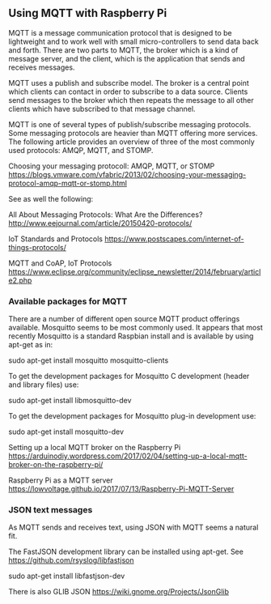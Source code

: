 ## Using MQTT with Raspberry Pi

MQTT is a message communication protocol that is designed to be lightweight and
to work well with small micro-controllers to send data back and forth. There are
two parts to MQTT, the broker which is a kind of message server, and the client,
which is the application that sends and receives messages.

MQTT uses a publish and subscribe model. The broker is a central point which clients
can contact in order to subscribe to a data source. Clients send messages to the broker
which then repeats the message to all other clients which have subscribed to that
message channel.

MQTT is one of several types of publish/subscribe messaging protocols. Some messaging
protocols are heavier than MQTT offering more services. The following article provides
an overview of three of the most commonly used protocols: AMQP, MQTT, and STOMP.

Choosing your messaging protocoll: AMQP, MQTT, or STOMP
https://blogs.vmware.com/vfabric/2013/02/choosing-your-messaging-protocol-amqp-mqtt-or-stomp.html

See as well the following:

All About Messaging Protocols: What Are the Differences? http://www.eejournal.com/article/20150420-protocols/

IoT Standards and Protocols https://www.postscapes.com/internet-of-things-protocols/

MQTT and CoAP, IoT Protocols https://www.eclipse.org/community/eclipse_newsletter/2014/february/article2.php

### Available packages for MQTT

There are a number of different open source MQTT product offerings available. Mosquitto seems to be most
commonly used. It appears that most recently Mosquitto is a standard Raspbian install and is available
by using apt-get as in:

sudo apt-get install mosquitto mosquitto-clients

To get the development packages for Mosquitto C development (header and library files) use:

sudo apt-get install libmosquitto-dev

To get the development packages for Mosquitto plug-in development use:

sudo apt-get install mosquitto-dev

Setting up a local MQTT broker on the Raspberry Pi https://arduinodiy.wordpress.com/2017/02/04/setting-up-a-local-mqtt-broker-on-the-raspberry-pi/

Raspberry Pi as a MQTT server https://lowvoltage.github.io/2017/07/13/Raspberry-Pi-MQTT-Server

### JSON text messages

As MQTT sends and receives text, using JSON with MQTT seems a natural fit.

The FastJSON development library can be installed using apt-get. See https://github.com/rsyslog/libfastjson

sudo apt-get install libfastjson-dev

There is also GLIB JSON https://wiki.gnome.org/Projects/JsonGlib
